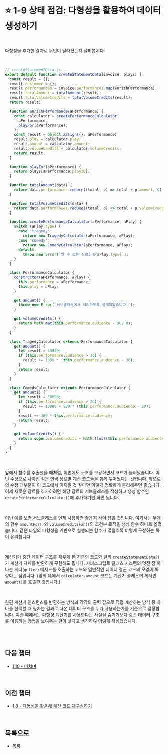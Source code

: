 # :star: 1-9 상태 점검: 다형성을 활용하여 데이터 생성하기

<br>

다형성을 추가한 결과로 무엇이 달라졌는지 살펴봅시다.

<br>

```js
// createStatementData.js...
export default function createStatementData(invoice, plays) {
  const result = {};
  result.customer = {};
  result.performances = invoice.performances.map(enrichPerformance);
  result.totalAmount = totalAmount(result);
  result.totalVolumeCredits = totalVolumeCredits(result);
  return result;

  function enrichPerformance(aPerformance) {
    const calculator = createPerformanceCalculator(
      aPerformance,
      playFor(aPerformance),
    );
    const result = Object.assign({}, aPerformance);
    result.play = calculator.play;
    result.amount = calculator.amount;
    result.volumeCredits = calculator.volumeCredits;
    return result;
  }

  function playFor(aPerformance) {
    return plays[aPerformance.playID];
  }

  function totalAmount(data) {
    return data.performances.reduce((total, p) => total + p.amount, 0);
  }

  function totalVolumeCredits(data) {
    return data.performances.reduce((total, p) => total + p.volumeCredits, 0);
  }

  function createPerformanceCalculator(aPerformance, aPlay) {
    switch (aPlay.type) {
      case 'tragedy':
        return new TragedyCalculator(aPerformance, aPlay);
      case 'comedy':
        return new ComedyCalculator(aPerformance, aPlay);
      default:
        throw new Error(`알 수 없는 장르: ${aPlay.type}`);
    }
  }

  class PerformanceCalculator {
    constructor(aPerformance, aPlay) {
      this.performance = aPerformance;
      this.play = aPlay;
    }

    get amount() {
      throw new Error('서브클래스에서 처리하도록 설계되었습니다.');
    }

    get volumeCredits() {
      return Math.max(this.performance.audience - 30, 0);
    }
  }

  class TragedyCalculator extends PerformanceCalculator {
    get amount() {
      let result = 40000;
      if (this.performance.audience > 30) {
        result += 1000 * (this.performance.audience - 30);
      }
      return result;
    }
  }

  class ComedyCalculator extends PerformanceCalculator {
    get amount() {
      let result = 30000;
      if (this.performance.audience > 20) {
        result += 10000 + 500 * (this.performance.audience - 20);
      }
      result += 300 * this.performance.audience;
      return result;
    }

    get volumeCredits() {
      return super.volumeCredits + Math.floor(this.performance.audience / 5);
    }
  }
}
```

<br>

앞에서 함수를 추출했을 때처럼, 이번에도 구조를 보강하면서 코드가 늘어났습니다. 이번 수정으로 나아진 점은 연극 장르별 계산 코드들을 함께 묶어뒀다는 것입니다. 앞으로의 수정 대부분이 이 코드에서 이뤄질 것 같다면 이렇게 명확하게 분리해두면 좋습니다. 이제 새로운 장르를 추가하려면 해당 장르의 서브클래스를 작성하고 생성 함수인 `createPerformanceCalculator()`에 추가하기만 하면 됩니다.

<br>

이번 예를 보면 서브클래스를 언제 사용하면 좋은지 감이 잡힐 것입니다. 여기서는 두개의 함수 `amountFor()`와 `volumeCreditsFor()`의 조건부 로직을 생성 함수 하나로 옮겼습니다. 같은 타입의 다형성을 기반으로 실행되는 함수가 많을수록 이렇게 구상하는 쪽이 유리합니다.

<br>

계산기가 중간 데이터 구조를 채우게 한 지금의 코드와 달리 `createStatementData()`가 계산기 자체를 반환하게 구현해도 됩니다. 자바스크립트 클래스 시스템의 멋진 점 하나는 게터(`getter`) 메서드를 호출하는 코드와 일반적인 데이터 접근 코드의 모양이 똑같다는 점입니다. (앞의 예에서 `calculator.amount` 코드는 계산기 클래스의 게터인 `amount()`를 호출한 것입니다.)

<br>

한편 계산기 인스턴스를 반환하는 방식과 각각의 출력 값으로 직접 계산하는 방식 중 하나를 선택할 때 필자는 결과로 나온 데이터 구조를 누가 사용하는가를 기준으로 결정합니다. 이번 예에서는 다형성 계산기를 사용한다는 사실을 숨기기보다 중간 데이터 구조를 이용하는 방법을 보여주는 편이 낫다고 생각하여 이렇게 작성했습니다.

<br>

<br>

## 다음 챕터

- [1.10 - 마치며](https://github.com/Esoolgnah/Summary_of_Refactoring_2nd_Edition/blob/main/01_리팩터링_첫번째_예시/01_10_마치며.md)

<br>

## 이전 챕터

- [1.8 - 다형성을 활용해 계산 코드 재구성하기](https://github.com/Esoolgnah/Summary_of_Refactoring_2nd_Edition/blob/main/01_리팩터링_첫번째_예시/01_08_다형성을_활용해_계산_코드_재구성하기.md)

<br>

## 목록으로

- [목록](https://github.com/Esoolgnah/Summary_of_Refactoring_2nd_Edition/blob/main/01_리팩터링_첫번째_예시/01_00_리팩터링_첫번째_예시.md)
